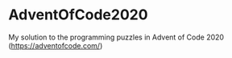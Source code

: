 # AdventOfCode2020
My solution to the programming puzzles in Advent of Code 2020 (https://adventofcode.com/)
